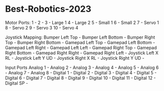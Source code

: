 # Best-Robotics-2023

Motor Ports:
1  - 
2  - 
3  - Large 1
4  - Large 2
5  - Small 1
6  - Small 2
7  - Servo 1
8  - Servo 2
9  - Servo 3
10 - Servo 4

Joystick Mapping:
Bumper   Left  Top    - 
Bumper   Left  Bottom - 
Bumper   Right Top    - 
Bumper   Right Bottom - 
Gamepad  Left  Top    -
Gamepad  Left  Bottom - 
Gamepad  Left  Right  - 
Gamepad  Left  Left   - 
Gamepad  Right Top    -
Gamepad  Right Bottom - 
Gamepad  Right Right  - 
Gamepad  Right Left   - 
Joystick Left  X RL   - 
Joystick Left  Y UD   - 
Joystick Right X RL   - 
Joystick Right Y UD   - 

Input Ports
Analog  1  - 
Analog  2  - 
Analog  3  - 
Analog  4  - 
Analog  5  - 
Analog  6  - 
Analog  7  - 
Analog  8  - 
Digital 1  - 
Digital 2  - 
Digital 3  - 
Digital 4  - 
Digital 5  - 
Digital 6  - 
Digital 7  - 
Digital 8  - 
Digital 9  - 
Digital 10 - 
Digital 11 - 
Digital 12 - 
Digital SP - 